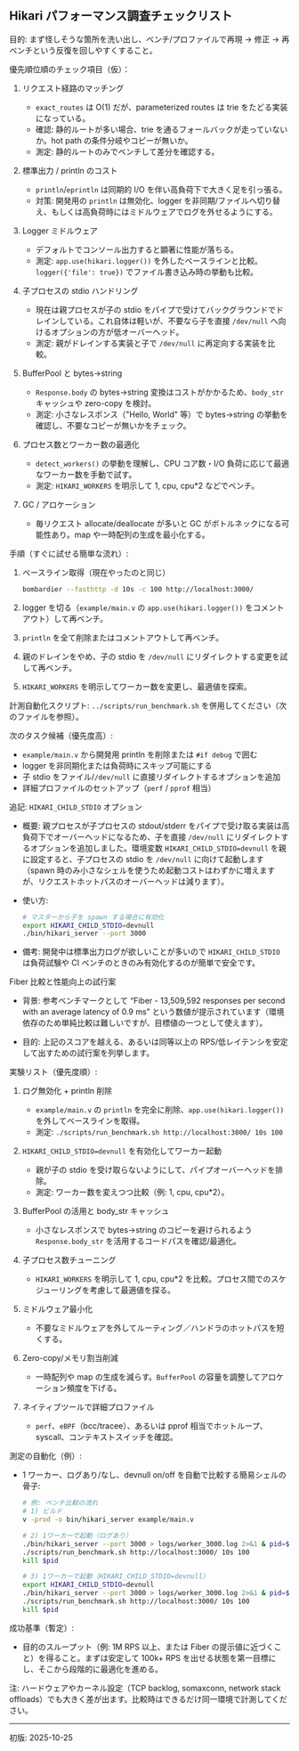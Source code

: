 ## Hikari パフォーマンス調査チェックリスト

目的: まず怪しそうな箇所を洗い出し、ベンチ/プロファイルで再現 → 修正 → 再ベンチという反復を回しやすくすること。

優先順位順のチェック項目（仮）：

1. リクエスト経路のマッチング

   - `exact_routes` は O(1) だが、parameterized routes は trie をたどる実装になっている。
   - 確認: 静的ルートが多い場合、trie を通るフォールバックが走っていないか。hot path の条件分岐やコピーが無いか。
   - 測定: 静的ルートのみでベンチして差分を確認する。

2. 標準出力 / println のコスト

   - `println`/`eprintln` は同期的 I/O を伴い高負荷下で大きく足を引っ張る。
   - 対策: 開発用の `println` は無効化、logger を非同期/ファイルへ切り替え、もしくは高負荷時にはミドルウェアでログを外せるようにする。

3. Logger ミドルウェア

   - デフォルトでコンソール出力すると顕著に性能が落ちる。
   - 測定: `app.use(hikari.logger())` を外したベースラインと比較。`logger({'file': true})` でファイル書き込み時の挙動も比較。

4. 子プロセスの stdio ハンドリング

   - 現在は親プロセスが子の stdio をパイプで受けてバックグラウンドでドレインしている。これ自体は軽いが、不要なら子を直接 `/dev/null` へ向けるオプションの方が低オーバーヘッド。
   - 測定: 親がドレインする実装と子で `/dev/null` に再定向する実装を比較。

5. BufferPool と bytes->string

   - `Response.body` の bytes->string 変換はコストがかかるため、`body_str` キャッシュや zero-copy を検討。
   - 測定: 小さなレスポンス（"Hello, World" 等）で bytes→string の挙動を確認し、不要なコピーが無いかをチェック。

6. プロセス数とワーカー数の最適化

   - `detect_workers()` の挙動を理解し、CPU コア数・I/O 負荷に応じて最適なワーカー数を手動で試す。
   - 測定: `HIKARI_WORKERS` を明示して 1, cpu, cpu\*2 などでベンチ。

7. GC / アロケーション
   - 毎リクエスト allocate/deallocate が多いと GC がボトルネックになる可能性あり。map や一時配列の生成を最小化する。

手順（すぐに試せる簡単な流れ）:

1. ベースライン取得（現在やったのと同じ）

   ```bash
   bombardier --fasthttp -d 10s -c 100 http://localhost:3000/
   ```

2. logger を切る（`example/main.v` の `app.use(hikari.logger())` をコメントアウト）して再ベンチ。

3. `println` を全て削除またはコメントアウトして再ベンチ。

4. 親のドレインをやめ、子の stdio を `/dev/null` にリダイレクトする変更を試して再ベンチ。

5. `HIKARI_WORKERS` を明示してワーカー数を変更し、最適値を探索。

計測自動化スクリプト: `../scripts/run_benchmark.sh` を併用してください（次のファイルを参照）。

次のタスク候補（優先度高）:

- `example/main.v` から開発用 println を削除または `#if debug` で囲む
- logger を非同期化または負荷時にスキップ可能にする
- 子 stdio をファイル/`/dev/null` に直接リダイレクトするオプションを追加
- 詳細プロファイルのセットアップ（`perf` / `pprof` 相当）

追記: `HIKARI_CHILD_STDIO` オプション

- 概要: 親プロセスが子プロセスの stdout/stderr をパイプで受け取る実装は高負荷下でオーバーヘッドになるため、子を直接 `/dev/null` にリダイレクトするオプションを追加しました。環境変数 `HIKARI_CHILD_STDIO=devnull` を親に設定すると、子プロセスの stdio を `/dev/null` に向けて起動します（spawn 時のみ小さなシェルを使うため起動コストはわずかに増えますが、リクエストホットパスのオーバーヘッドは減ります）。

- 使い方:

  ```bash
  # マスターから子を spawn する場合に有効化
  export HIKARI_CHILD_STDIO=devnull
  ./bin/hikari_server --port 3000
  ```

- 備考: 開発中は標準出力ログが欲しいことが多いので `HIKARI_CHILD_STDIO` は負荷試験や CI ベンチのときのみ有効化するのが簡単で安全です。

Fiber 比較と性能向上の試行案

- 背景: 参考ベンチマークとして “Fiber - 13,509,592 responses per second with an average latency of 0.9 ms” という数値が提示されています（環境依存のため単純比較は難しいですが、目標値の一つとして使えます）。

- 目的: 上記のスコアを越える、あるいは同等以上の RPS/低レイテンシを安定して出すための試行案を列挙します。

実験リスト（優先度順）:

1. ログ無効化 + println 削除

   - `example/main.v` の `println` を完全に削除、`app.use(hikari.logger())` を外してベースラインを取得。
   - 測定: `./scripts/run_benchmark.sh http://localhost:3000/ 10s 100`

2. `HIKARI_CHILD_STDIO=devnull` を有効化してワーカー起動

   - 親が子の stdio を受け取らないようにして、パイプオーバーヘッドを排除。
   - 測定: ワーカー数を変えつつ比較（例: 1, cpu, cpu\*2）。

3. BufferPool の活用と body_str キャッシュ

   - 小さなレスポンスで bytes->string のコピーを避けられるよう `Response.body_str` を活用するコードパスを確認/最適化。

4. 子プロセス数チューニング

   - `HIKARI_WORKERS` を明示して 1, cpu, cpu\*2 を比較。プロセス間でのスケジューリングを考慮して最適値を探る。

5. ミドルウェア最小化

   - 不要なミドルウェアを外してルーティング／ハンドラのホットパスを短くする。

6. Zero-copy/メモリ割当削減

   - 一時配列や map の生成を減らす。`BufferPool` の容量を調整してアロケーション頻度を下げる。

7. ネイティブツールで詳細プロファイル
   - `perf`、`eBPF`（bcc/tracee）、あるいは pprof 相当でホットループ、syscall、コンテキストスイッチを確認。

測定の自動化（例）:

- 1 ワーカー、ログあり/なし、devnull on/off を自動で比較する簡易シェルの骨子:

  ```bash
  # 例: ベンチ比較の流れ
  # 1) ビルド
  v -prod -o bin/hikari_server example/main.v

  # 2) 1ワーカーで起動（ログあり）
  ./bin/hikari_server --port 3000 > logs/worker_3000.log 2>&1 & pid=$!
  ./scripts/run_benchmark.sh http://localhost:3000/ 10s 100
  kill $pid

  # 3) 1ワーカーで起動（HIKARI_CHILD_STDIO=devnull）
  export HIKARI_CHILD_STDIO=devnull
  ./bin/hikari_server --port 3000 > logs/worker_3000.log 2>&1 & pid=$!
  ./scripts/run_benchmark.sh http://localhost:3000/ 10s 100
  kill $pid
  ```

成功基準（暫定）:

- 目的のスループット（例: 1M RPS 以上、または Fiber の提示値に近づくこと）を得ること。まずは安定して 100k+ RPS を出せる状態を第一目標にし、そこから段階的に最適化を進める。

注: ハードウェアやカーネル設定（TCP backlog, somaxconn, network stack offloads）でも大きく差が出ます。比較時はできるだけ同一環境で計測してください。

---

初版: 2025-10-25
